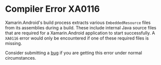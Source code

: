 # Compiler Error XA0116

Xamarin.Android's build process extracts various `EmbeddedResource`
files from its assemblies during a build. These include internal Java
source files that are required for a Xamarin.Android application to
start successfully. A `XA0116` error would only be encountered if one
of these required files is missing.

Consider submitting a [bug][bug] if you are getting this error under
normal circumstances.

[bug]: https://github.com/xamarin/xamarin-android/wiki/Submitting-Bugs,-Feature-Requests,-and-Pull-Requests
